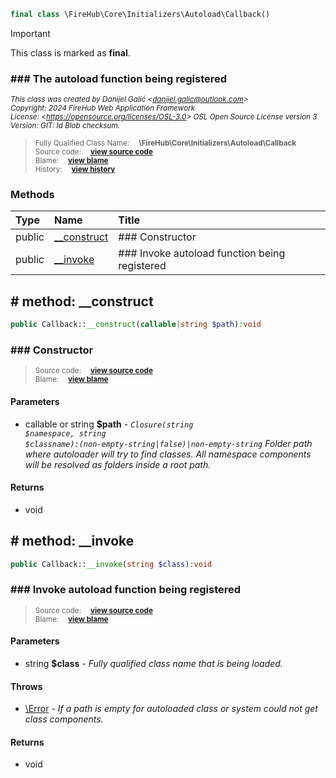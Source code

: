 ```php
final class \FireHub\Core\Initializers\Autoload\Callback()
```





> [!IMPORTANT]
This class is marked as **final**.







### ### The autoload function being registered



<sub>_This class was created by Danijel Galić &lt;danijel.galic@outlook.com&gt;_</sub><br/><sub>_Copyright: 2024 FireHub Web Application Framework_</sub><br/><sub>_License: &lt;https://opensource.org/licenses/OSL-3.0&gt; OSL Open Source License version 3_</sub><br/><sub>_Version: GIT: $Id$ Blob checksum._</sub>

><sub>Fully Qualified Class Name:  **\FireHub\Core\Initializers\Autoload\Callback**</sub><br/>
    <sub>Source code:  **[view source code](https://github.com/The-FireHub-Project/Core/blob/develop-pre-alpha-m1/src/initializers/autoload/firehub.Callback.php#L28)**</sub><br/>
        <sub>Blame:  **[view blame](https://github.com/The-FireHub-Project/Core/blame/develop-pre-alpha-m1/src/initializers/autoload/firehub.Callback.php)**</sub><br/>
        <sub>History:  **[view history](https://github.com/The-FireHub-Project/Core/commits/develop-pre-alpha-m1/src/initializers/autoload/firehub.Callback.php)**</sub>


### Methods
| Type | Name | Title |
|:-----|:-----|:------|
|public|<a href="#__construct()">__construct</a>|### Constructor|
|public|<a href="#__invoke()">__invoke</a>|### Invoke autoload function being registered|

<h2><a name="__construct()"># method: __construct</a></h2>

```php
public Callback::__construct(callable|string $path):void
```













### ### Constructor



><sub>Source code:  **[view source code](https://github.com/The-FireHub-Project/Core/blob/develop-pre-alpha-m1/src/initializers/autoload/firehub.Callback.php#L43)**</sub><br/>
        <sub>Blame:  **[view blame](https://github.com/The-FireHub-Project/Core/blame/develop-pre-alpha-m1/src/initializers/autoload/firehub.Callback.php#L43)**</sub>
#### Parameters

* callable or string **$path** - _<code>Closure(string $namespace, string $classname):(non-empty-string|false)|non-empty-string</code>
Folder path where autoloader will try to find classes. All namespace components will be resolved as folders
inside a root path._
#### Returns

* void
<h2><a name="__invoke()"># method: __invoke</a></h2>

```php
public Callback::__invoke(string $class):void
```













### ### Invoke autoload function being registered



><sub>Source code:  **[view source code](https://github.com/The-FireHub-Project/Core/blob/develop-pre-alpha-m1/src/initializers/autoload/firehub.Callback.php#L110)**</sub><br/>
        <sub>Blame:  **[view blame](https://github.com/The-FireHub-Project/Core/blame/develop-pre-alpha-m1/src/initializers/autoload/firehub.Callback.php#L110)**</sub>
#### Parameters

* string **$class** - _Fully qualified class name that is being loaded._
#### Throws

* [\Error](./Wiki-Error) - _If a path is empty for autoloaded class or system could not get class components._
#### Returns

* void